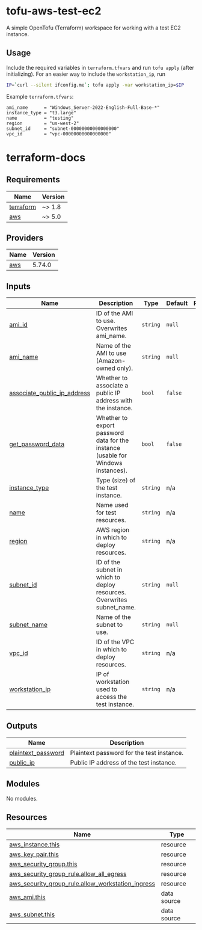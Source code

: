 # tofu-aws-test-ec2

A simple OpenTofu (Terraform) workspace for working with a test EC2 instance.

## Usage

Include the required variables in `terraform.tfvars` and run `tofu apply` (after initializing).
For an easier way to include the `workstation_ip`, run

```bash
IP=`curl --silent ifconfig.me`; tofu apply -var workstation_ip=$IP
```

Example `terraform.tfvars`:

```hcl
ami_name      = "Windows_Server-2022-English-Full-Base-*"
instance_type = "t3.large"
name          = "testing"
region        = "us-west-2"
subnet_id     = "subnet-00000000000000000"
vpc_id        = "vpc-00000000000000000"
```

# terraform-docs

<!-- BEGIN_TF_DOCS -->
## Requirements

| Name | Version |
|------|---------|
| <a name="requirement_terraform"></a> [terraform](#requirement\_terraform) | ~> 1.8 |
| <a name="requirement_aws"></a> [aws](#requirement\_aws) | ~> 5.0 |

## Providers

| Name | Version |
|------|---------|
| <a name="provider_aws"></a> [aws](#provider\_aws) | 5.74.0 |

## Inputs

| Name | Description | Type | Default | Required |
|------|-------------|------|---------|:--------:|
| <a name="input_ami_id"></a> [ami\_id](#input\_ami\_id) | ID of the AMI to use. Overwrites ami\_name. | `string` | `null` | no |
| <a name="input_ami_name"></a> [ami\_name](#input\_ami\_name) | Name of the AMI to use (Amazon-owned only). | `string` | `null` | no |
| <a name="input_associate_public_ip_address"></a> [associate\_public\_ip\_address](#input\_associate\_public\_ip\_address) | Whether to associate a public IP address with the instance. | `bool` | `false` | no |
| <a name="input_get_password_data"></a> [get\_password\_data](#input\_get\_password\_data) | Whether to export password data for the instance (usable for Windows instances). | `bool` | `false` | no |
| <a name="input_instance_type"></a> [instance\_type](#input\_instance\_type) | Type (size) of the test instance. | `string` | n/a | yes |
| <a name="input_name"></a> [name](#input\_name) | Name used for test resources. | `string` | n/a | yes |
| <a name="input_region"></a> [region](#input\_region) | AWS region in which to deploy resources. | `string` | n/a | yes |
| <a name="input_subnet_id"></a> [subnet\_id](#input\_subnet\_id) | ID of the subnet in which to deploy resources. Overwrites subnet\_name. | `string` | `null` | no |
| <a name="input_subnet_name"></a> [subnet\_name](#input\_subnet\_name) | Name of the subnet to use. | `string` | `null` | no |
| <a name="input_vpc_id"></a> [vpc\_id](#input\_vpc\_id) | ID of the VPC in which to deploy resources. | `string` | n/a | yes |
| <a name="input_workstation_ip"></a> [workstation\_ip](#input\_workstation\_ip) | IP of workstation used to access the test instance. | `string` | n/a | yes |

## Outputs

| Name | Description |
|------|-------------|
| <a name="output_plaintext_password"></a> [plaintext\_password](#output\_plaintext\_password) | Plaintext password for the test instance. |
| <a name="output_public_ip"></a> [public\_ip](#output\_public\_ip) | Public IP address of the test instance. |

## Modules

No modules.

## Resources

| Name | Type |
|------|------|
| [aws_instance.this](https://registry.terraform.io/providers/hashicorp/aws/latest/docs/resources/instance) | resource |
| [aws_key_pair.this](https://registry.terraform.io/providers/hashicorp/aws/latest/docs/resources/key_pair) | resource |
| [aws_security_group.this](https://registry.terraform.io/providers/hashicorp/aws/latest/docs/resources/security_group) | resource |
| [aws_security_group_rule.allow_all_egress](https://registry.terraform.io/providers/hashicorp/aws/latest/docs/resources/security_group_rule) | resource |
| [aws_security_group_rule.allow_workstation_ingress](https://registry.terraform.io/providers/hashicorp/aws/latest/docs/resources/security_group_rule) | resource |
| [aws_ami.this](https://registry.terraform.io/providers/hashicorp/aws/latest/docs/data-sources/ami) | data source |
| [aws_subnet.this](https://registry.terraform.io/providers/hashicorp/aws/latest/docs/data-sources/subnet) | data source |
<!-- END_TF_DOCS -->
